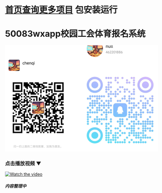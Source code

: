 # [首页查询更多项目](https://github.com/GraduationProject-weixin) 包安装运行


# 50083wxapp校园工会体育报名系统

![picture](https://raw.githubusercontent.com/GraduationProject-springboot/.github/main/img/wx.png)

### 点击播放视频 ▼
[![Watch the video](https://i.sstatic.net/Vp2cE.png)](https://www.bilibili.com/video/BV1BPtKekEv3?p=86)


#####   内容整理中  











